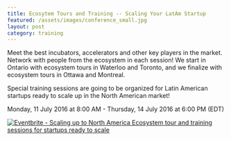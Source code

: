 ```yaml
---
title: Ecosytem Tours and Training -- Scaling Your LatAm Startup
featured: /assets/images/conference_small.jpg
layout: post
category: training
---
```


<p>
Meet the best incubators, accelerators and other key players in the market. Network with people from the ecosystem in each session! We start in Ontario with ecosystem tours in Waterloo and Toronto, and we finalize with ecosystem tours in Ottawa and Montreal.
</p>
<p>
Special training sessions are going to be organized for Latin American startups ready to scale up in the North American market! 
</p>
<!--more-->
<p>
Monday, 11 July 2016 at 8:00 AM - Thursday, 14 July 2016 at 6:00 PM (EDT)
</p>
<p>
<a href="http://www.eventbrite.ca/e/scaling-up-to-north-america-ecosystem-tour-and-training-sessions-for-startups-ready-to-scale-tickets-20703093510?ref=ebtnebtckt" target="_blank"><img src="https://www.eventbrite.ca/custombutton?eid=20703093510" alt="Eventbrite - Scaling up to North America  Ecosystem tour and training sessions for startups ready to scale" /></a>
</p>
